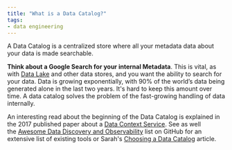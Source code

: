 ```yaml
---
title: "What is a Data Catalog?"
tags:
- data engineering
---
```

A Data Catalog is a centralized store where all your metadata data about your data is made searchable.

**Think about a Google Search for your internal Metadata**. This is vital, as with [Data Lake](term/data%20lake.md) and other data stores, and you want the ability to search for your data. Data is growing exponentially, with 90% of the world’s data being generated alone in the last two years. It's hard to keep this amount over time. A data catalog solves the problem of the fast-growing handling of data internally.

An interesting read about the beginning of the Data Catalog is explained in the 2017 published paper about a [Data Context Service](http://cidrdb.org/cidr2017/papers/p111-hellerstein-cidr17.pdf). See as well the [Awesome Data Discovery and Observability](https://github.com/opendatadiscovery/awesome-data-catalogs) list on GitHub for an extensive list of existing tools or Sarah's [Choosing a Data Catalog](https://sarahsnewsletter.substack.com/p/choosing-a-data-catalog) article.
